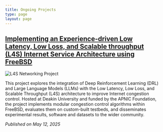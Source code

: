 ```yaml
---
title: Ongoing Projects
type: page
layout: page
---
```


## [Implementing an Experience-driven Low Latency, Low Loss, and Scalable throughput (L4S) Internet Service Architecture using FreeBSD](/projects/l4s/)

![L4S Networking Project](/media/l4s-networking.jpg)

This project explores the integration of Deep Reinforcement Learning (DRL) and Large Language Models (LLMs) with the Low Latency, Low Loss, and Scalable Throughput (L4S) architecture to improve Internet congestion control. Hosted at Deakin University and funded by the APNIC Foundation, the project implements modular congestion control algorithms within FreeBSD, evaluates them on custom-built testbeds, and disseminates experimental results, software and datasets to the wider community.

*Published on May 12, 2025*
